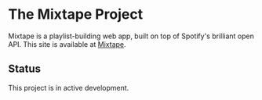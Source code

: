# The Mixtape Project

Mixtape is a playlist-building web app, built on top of Spotify's brilliant open API.
This site is available at [Mixtape](https://mixtape.fermiverse.com/).

## Status

This project is in active development.

